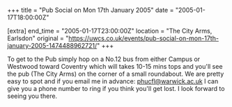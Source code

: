 +++
title = "Pub Social on Mon 17th January 2005"
date = "2005-01-17T18:00:00Z"

[extra]
end_time = "2005-01-17T23:00:00Z"
location = "The City Arms, Earlsdon"
original = "https://uwcs.co.uk/events/pub-social-on-mon-17th-january-2005-1474488962721/"
+++

To get to the Pub simply hop on a No.12 bus from either Campus or Westwood toward Coventry which will takes 10-15 mins tops and you'll see the pub (The City Arms) on the corner of a small roundabout. We are pretty easy to spot and if you email me in advance: phucfl@warwick.ac.uk I can give you a phone number to ring if you think you'll get lost. I look forward to seeing you there.

